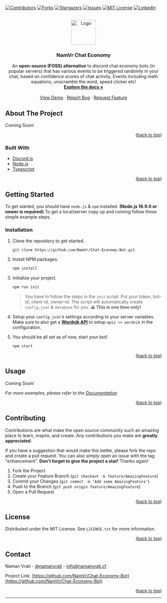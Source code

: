 <div id="top"></div>

<!-- PROJECT SHIELDS -->
<!--
*** I'm using markdown "reference style" links for readability.
*** Reference links are enclosed in brackets [ ] instead of parentheses ( ).
*** See the bottom of this document for the declaration of the reference variables
*** for contributors-url, forks-url, etc. This is an optional, concise syntax you may use.
*** https://www.markdownguide.org/basic-syntax/#reference-style-links
-->

[![Contributors][contributors-shield]][contributors-url]
[![Forks][forks-shield]][forks-url]
[![Stargazers][stars-shield]][stars-url]
[![Issues][issues-shield]][issues-url]
[![MIT License][license-shield]][license-url]
[![LinkedIn][linkedin-shield]][linkedin-url]

<!-- PROJECT LOGO -->
<br />
<div align="center">
  <a href="https://github.com/NamVr/Chat-Economy-Bot">
    <img src="https://avatars.githubusercontent.com/u/48354248" alt="Logo" width="80" height="80">
  </a>

<h3 align="center">NamVr Chat Economy</h3>

  <p align="center">
    An <b>open-source (FOSS) alternative</b> to discord chat economy bots (in popular servers) that has various events to be triggered randomly in your chat, based on confidence scores of chat activity. Events including math equations, unscramble the word, speed clicker etc!
    <br />
    <a href="https://github.com/NamVr/Chat-Economy-Bot"><strong>Explore the docs »</strong></a>
    <br />
    <br />
    <a href="https://github.com/NamVr/Chat-Economy-Bot">View Demo</a>
    ·
    <a href="https://github.com/NamVr/Chat-Economy-Bot/issues">Report Bug</a>
    ·
    <a href="https://github.com/NamVr/Chat-Economy-Bot/issues">Request Feature</a>
  </p>
</div>

<!-- TABLE OF CONTENTS -->
<!--<details>
  <summary>Table of Contents</summary>
  <ol>
    <li>
      <a href="#about-the-project">About The Project</a>
      <ul>
        <li><a href="#built-with">Built With</a></li>
      </ul>
    </li>
    <li>
      <a href="#getting-started">Getting Started</a>
      <ul>
        <li><a href="#prerequisites">Prerequisites</a></li>
        <li><a href="#installation">Installation</a></li>
      </ul>
    </li>
    <li><a href="#usage">Usage</a></li>
    <li><a href="#roadmap">Roadmap</a></li>
    <li><a href="#contributing">Contributing</a></li>
    <li><a href="#license">License</a></li>
    <li><a href="#contact">Contact</a></li>
    <li><a href="#acknowledgments">Acknowledgments</a></li>
  </ol>
</details>


-->
<!-- ABOUT THE PROJECT -->

## About The Project

<!--[![Product Name Screen Shot][product-screenshot]](https://example.com)-->

Coming Soon!

<p align="right">(<a href="#top">back to top</a>)</p>

### Built With

-   [Discord.js](https://discord.js.org/#/)
-   [Node.js](https://nodejs.org/)
-   [Typescript](https://www.typescriptlang.org/)

<p align="right">(<a href="#top">back to top</a>)</p>

<!-- GETTING STARTED -->

## Getting Started

To get started, you should have `node.js` & `npm` installed. **(Node.js 16.9.0 or newer is required)**
To get a local/server copy up and running follow these simple example steps.

### Installation

1. Clone the repository to get started.
    ```sh
    git clone https://github.com/NamVr/Chat-Economy-Bot.git
    ```
2. Install NPM packages.
    ```sh
    npm install
    ```
3. Initialize your project.

    ```sh
    npm run init
    ```

    > You have to follow the steps in the `init` script. Put your token, bot-id, client-id, owner-id. The script will automatically create `config.json` & `database` for you. **:warning: This is one time only!**

4. Setup your `config.json`'s settings according to your server variables. Make sure to also get a **[Wordnik API](https://developer.wordnik.com/docs)** to setup `apis >> wordnik` in the configuration.
5. You should be all set as of now, start your bot!
    ```sh
    npm start
    ```

<p align="right">(<a href="#top">back to top</a>)</p>

<!-- USAGE EXAMPLES -->

## Usage

Coming Soon!

_For more examples, please refer to the [Documentation](https://example.com)_

<p align="right">(<a href="#top">back to top</a>)</p>

<!-- ROADMAP -->
<!--## Roadmap

- [ ] Feature 1
- [ ] Feature 2
- [ ] Feature 3
    - [ ] Nested Feature

See the [open issues](https://github.com/NamVr/Chat-Economy-Bot/issues) for a full list of proposed features (and known issues).

<p align="right">(<a href="#top">back to top</a>)</p>


-->
<!-- CONTRIBUTING -->

## Contributing

Contributions are what make the open source community such an amazing place to learn, inspire, and create. Any contributions you make are **greatly appreciated**.

If you have a suggestion that would make this better, please fork the repo and create a pull request. You can also simply open an issue with the tag "enhancement".
**Don't forget to give the project a star!** Thanks again!

1. Fork the Project
2. Create your Feature Branch (`git checkout -b feature/AmazingFeature`)
3. Commit your Changes (`git commit -m 'Add some AmazingFeature'`)
4. Push to the Branch (`git push origin feature/AmazingFeature`)
5. Open a Pull Request

<p align="right">(<a href="#top">back to top</a>)</p>

<!-- LICENSE -->

## License

Distributed under the MIT License. See `LICENSE.txt` for more information.

<p align="right">(<a href="#top">back to top</a>)</p>

<!-- CONTACT -->

## Contact

Naman Vrati - [@namanvrati](https://twitter.com/namanvrati) - info@namanvrati.cf

Project Link: [https://github.com/NamVr/Chat-Economy-Bot](https://github.com/NamVr/Chat-Economy-Bot)

<p align="right">(<a href="#top">back to top</a>)</p>

<!-- ACKNOWLEDGMENTS -->
<!--## Acknowledgments

* []()
* []()
* []()

<p align="right">(<a href="#top">back to top</a>)</p>


-->
<!-- MARKDOWN LINKS & IMAGES -->
<!-- https://www.markdownguide.org/basic-syntax/#reference-style-links -->

[contributors-shield]: https://img.shields.io/github/contributors/NamVr/Chat-Economy-Bot.svg?style=for-the-badge
[contributors-url]: https://github.com/NamVr/Chat-Economy-Bot/graphs/contributors
[forks-shield]: https://img.shields.io/github/forks/NamVr/Chat-Economy-Bot.svg?style=for-the-badge
[forks-url]: https://github.com/NamVr/Chat-Economy-Bot/network/members
[stars-shield]: https://img.shields.io/github/stars/NamVr/Chat-Economy-Bot.svg?style=for-the-badge
[stars-url]: https://github.com/NamVr/Chat-Economy-Bot/stargazers
[issues-shield]: https://img.shields.io/github/issues/NamVr/Chat-Economy-Bot.svg?style=for-the-badge
[issues-url]: https://github.com/NamVr/Chat-Economy-Bot/issues
[license-shield]: https://img.shields.io/github/license/NamVr/Chat-Economy-Bot.svg?style=for-the-badge
[license-url]: https://github.com/NamVr/Chat-Economy-Bot/blob/master/LICENSE.txt
[linkedin-shield]: https://img.shields.io/badge/-LinkedIn-black.svg?style=for-the-badge&logo=linkedin&colorB=555
[linkedin-url]: https://linkedin.com/in/namanvrati
[product-screenshot]: images/screenshot.png

---
